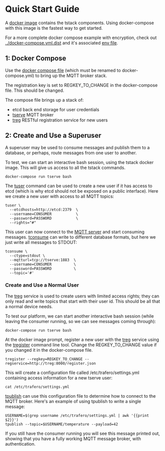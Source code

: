 # Quick Start Guide

A [docker image](https://hub.docker.com/r/trafero/tstack-mqtt/) contains the tstack components. Using docker-compose with this image is the fastest way to get started.

For a more complete docker compose example with encryption, check out [../docker-compose.yml.dist](../docker-compose.yml.dist) and it's associated [env file](../env.dist).

## 1: Docker Compose

Use the [docker compose file](docker-compose-quickstart.yml) (which must be renamed to docker-compose.yml) to bring up the MQTT broker stack.

The registration key is set to REGKEY_TO_CHANGE in the docker-compose file. This should be changed.

The compose file brings up a stack of:

* etcd back end storage for user credentials
* [tserve](tserve.md) MQTT broker
* [treg](treg.md) RESTful registration service for new users


## 2: Create and Use a Superuser

A superuser may be used to consume messages and publish them to a database, or perhaps, route messages from one user to another.

To test, we can start an interactive bash session, using the tstack docker image. This will give us access to all the tstack commands.

```
docker-compose run tserve bash
```

The [tuser](tuser.md) command can be used to create a new user if it has access to etcd (which is why etcd should not be exposed on a public interface). Here we create a new user with access to all MQTT topics:

```
tuser \
  --etcdhosts=http://etcd:2379  \
  --username=CONSUMER           \
  --password=PASSWORD           \
  --rights="#"
```

This user can now connect to the [MQTT server](tserve.md) and start consuming messages. [tconsume](tconsume.md) can write to different database formats, but here we just write all messages to STDOUT:

```
tconsume \
  --ctype=stdout \
  --mqtturl=tcp://tserve:1883  \
  --username=CONSUMER          \
  --password=PASSWORD          \
  --topic='#'
```

### Create and Use a Normal User

The [treg](treg.md) service is used to create users with limited access rights; they can only read and write topics that start with their user id.  This should be all that a normal device needs.

To test our platform, we can start another interactive bash session (while leaving the consumer running, so we can see messages coming through):

```
docker-compose run tserve bash
```

At the docker image prompt, register a new user with the [treg](treg.md) service using the [tregister](tregister.md) command line tool. Change the REGKEY_TO_CHANGE value if you changed it in the docker-compose file.

```
tregister --regkey=REGKEY_TO_CHANGE --regservice=http://treg:8000/register.json
```

This will create a configuration file called /etc/trafero/settings.yml containing  access information for a new tserve user:

```
cat /etc/trafero/settings.yml
```

[tpublish](tpublish.md) can use this configuration file to determine how to connect to the MQTT broker.  Here's an example of using tpublish to write a single message:

```
USERNAME=$(grep username /etc/trafero/settings.yml | awk '{{print $2}}')
tpublish --topic=$USERNAME/temperature --payload=42
```

If you still have the consumer running you will see this message printed out, showing that you have a fully working MQTT message broker, with authentication.

